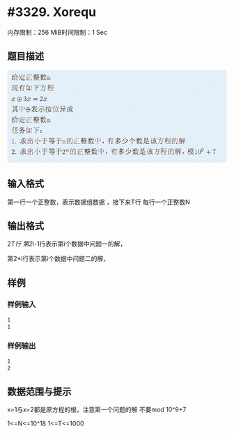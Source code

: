 # #3329. Xorequ

内存限制：256 MiB时间限制：1 Sec

## 题目描述

![](upload/201312/1(2).jpg)

## 输入格式

第一行一个正整数，表示数据组数据 ，接下来T行
每行一个正整数N

## 输出格式

2*T行
第2*i-1行表示第i个数据中问题一的解，

第2*i行表示第i个数据中问题二的解，

## 样例

### 样例输入

    
    1
    1
    
    
    

### 样例输出

    
    1
    2
    
    

## 数据范围与提示


x=1与x=2都是原方程的根，注意第一个问题的解
不要mod 10^9+7

1<=N<=10^18 
1<=T<=1000
